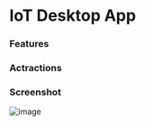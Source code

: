 # IoT Desktop App

### Features
### Actractions
### Screenshot

![image](https://user-images.githubusercontent.com/64455524/166455590-257f2046-87a7-4b5a-b833-53bcbcdb90a2.png)
